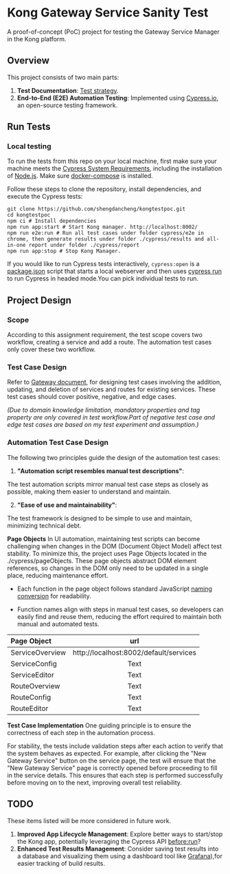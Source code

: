 # Kong Gateway Service Sanity Test

A proof-of-concept (PoC) project for testing the Gateway Service Manager in the Kong platform.

## Overview

This project consists of two main parts:

1. **Test Documentation**: [Test strategy](https://github.com/shengdancheng/kongtestpoc/blob/main/test_doc/Test%20Strategy_service_route_sanity_test.docx).
2. **End-to-End (E2E) Automation Testing**: Implemented using [Cypress.io](https://www.cypress.io/), an open-source testing framework.

## Run Tests

### Local testing

To run the tests from this repo on your local machine, first make sure your machine meets the [Cypress System Requirements](https://on.cypress.io/guides/getting-started/installing-cypress#System-requirements), including the installation of [Node.js](https://docs.cypress.io/guides/getting-started/installing-cypress#Installing-Nodejs).
Make sure [docker-compose](https://docs.docker.com/compose/install/) is installed.

Follow these steps to clone the repository, install dependencies, and execute the Cypress tests:

```shell
git clone https://github.com/shengdancheng/kongtestpoc.git
cd kongtestpoc
npm ci # Install dependencies
npm run app:start # Start Kong manager. http://localhost:8002/
npm run e2e:run # Run all test cases under folder cypress/e2e in chrome, then generate results under folder ./cypress/results and all-in-one report under folder ./cypress/report
npm run app:stop # Stop Kong Manager.
```

If you would like to run Cypress tests interactively, `cypress:open` is a [package.json](./package.json) script that starts a local webserver and then uses [cypress run](https://docs.cypress.io/guides/guides/command-line#cypress-run) to run Cypress in headed mode.You can pick individual tests to run.

## Project Design

### Scope

According to this assignment requirement, the test scope covers two workflow, creating a service and add a route.
The automation test cases only cover these two workflow.

### Test Case Design

Refer to [Gateway document](https://docs.konghq.com/gateway/latest/kong-manager/get-started/services-and-routes/), for designing test cases involving the addition, updating, and deletion of services and routes for existing services. These test cases should cover positive, negative, and edge cases. 

*(Due to domain knowledge limitation, mandatory properties and tag property are only covered in test workflow.Part of negative test case and edge test cases are based on my test experiment and assumption.)*

### Automation Test Case Design
The following two principles guide the design of the automation test cases:

1. **"Automation script resembles manual test descriptions"**:

The test automation scripts mirror manual test case steps as closely as possible, making them easier to understand and maintain.

2. **"Ease of use and maintainability"**:

The test framework is designed to be simple to use and maintain, minimizing technical debt.

**Page Objects**
In UI automation, maintaining test scripts can become challenging when changes in the DOM (Document Object Model) affect test stability. To minimize this, the project uses Page Objects located in the ./cypress/pageObjects. These page objects abstract DOM element references, so changes in the DOM only need to be updated in a single place, reducing maintenance effort.
- Each function in the page object follows standard JavaScript [naming conversion](https://www.w3schools.com/js/js_conventions.asp) for readability.

- Function names align with steps in manual test cases, so developers can easily find and reuse them, reducing the effort required to maintain both manual and automated tests.

| Page Object     | url |
| :---        |    :----:   |
| ServiceOverview     |  http://localhost:8002/default/services  | 
| ServiceConfig   | Text        |
| ServiceEditor  | Text        |
| RouteOverview  | Text        | 
| RouteConfig  | Text        |
| RouteEditor  | Text        |

**Test Case Implementation**
One guiding principle is to ensure the correctness of each step in the automation process.

For stability, the tests include validation steps after each action to verify that the system behaves as expected. For example, after clicking the "New Gateway Service" button on the service page, the test will ensure that the "New Gateway Service" page is correctly opened before proceeding to fill in the service details. This ensures that each step is performed successfully before moving on to the next, improving overall test reliability.

## TODO

These items listed will be more considered in future work.

1. **Improved App Lifecycle Management**:
   Explore better ways to start/stop the Kong app, potentially leveraging the Cypress API [before:run](https://docs.cypress.io/api/plugins/before-run-api#__docusaurus_skipToContent_fallback)?
2. **Enhanced Test Results Management**:
   Consider saving test results into a database and visualizing them using a dashboard tool like [Grafana](https://grafana.com/)),for easier tracking of build results.
